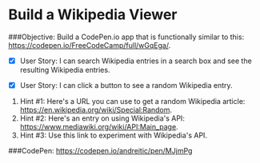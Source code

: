 # Build a Wikipedia Viewer

###Objective: 
Build a CodePen.io app that is functionally similar to this: https://codepen.io/FreeCodeCamp/full/wGqEga/.

-[x] User Story: I can search Wikipedia entries in a search box and see the resulting Wikipedia entries.

-[x] User Story: I can click a button to see a random Wikipedia entry.

1. Hint #1: Here's a URL you can use to get a random Wikipedia article: https://en.wikipedia.org/wiki/Special:Random.
2. Hint #2: Here's an entry on using Wikipedia's API: https://www.mediawiki.org/wiki/API:Main_page.
3. Hint #3: Use this link to experiment with Wikipedia's API.

###CodePen:
https://codepen.io/andreitic/pen/MJjmPg

